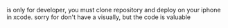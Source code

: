 is only for developer, you must clone repository and deploy on your iphone in xcode. 
sorry for don't have a visually, but the code is valuable
